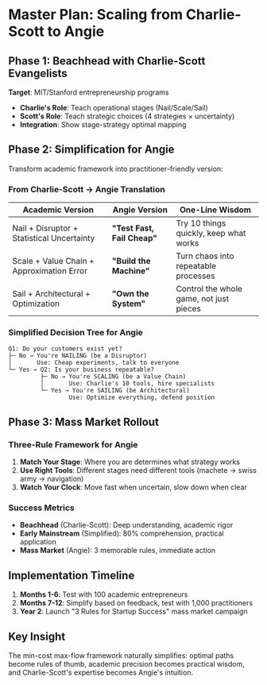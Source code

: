 # Master Plan: Scaling from Charlie-Scott to Angie

## Phase 1: Beachhead with Charlie-Scott Evangelists

**Target**: MIT/Stanford entrepreneurship programs

- **Charlie's Role**: Teach operational stages (Nail/Scale/Sail)
- **Scott's Role**: Teach strategic choices (4 strategies × uncertainty)
- **Integration**: Show stage-strategy optimal mapping

## Phase 2: Simplification for Angie

Transform academic framework into practitioner-friendly version:

### From Charlie-Scott → Angie Translation

|**Academic Version**|**Angie Version**|**One-Line Wisdom**|
|---|---|---|
|Nail + Disruptor + Statistical Uncertainty|**"Test Fast, Fail Cheap"**|Try 10 things quickly, keep what works|
|Scale + Value Chain + Approximation Error|**"Build the Machine"**|Turn chaos into repeatable processes|
|Sail + Architectural + Optimization|**"Own the System"**|Control the whole game, not just pieces|

### Simplified Decision Tree for Angie

```
Q1: Do your customers exist yet?
├─ No → You're NAILING (be a Disruptor)
│       Use: Cheap experiments, talk to everyone
└─ Yes → Q2: Is your business repeatable?
         ├─ No → You're SCALING (be a Value Chain)
         │       Use: Charlie's 10 tools, hire specialists
         └─ Yes → You're SAILING (be Architectural)
                 Use: Optimize everything, defend position
```

## Phase 3: Mass Market Rollout

### Three-Rule Framework for Angie

1. **Match Your Stage**: Where you are determines what strategy works
2. **Use Right Tools**: Different stages need different tools (machete → swiss army → navigation)
3. **Watch Your Clock**: Move fast when uncertain, slow down when clear

### Success Metrics

- **Beachhead** (Charlie-Scott): Deep understanding, academic rigor
- **Early Mainstream** (Simplified): 80% comprehension, practical application
- **Mass Market** (Angie): 3 memorable rules, immediate action

## Implementation Timeline

1. **Months 1-6**: Test with 100 academic entrepreneurs
2. **Months 7-12**: Simplify based on feedback, test with 1,000 practitioners
3. **Year 2**: Launch "3 Rules for Startup Success" mass market campaign

## Key Insight

The min-cost max-flow framework naturally simplifies: optimal paths become rules of thumb, academic precision becomes practical wisdom, and Charlie-Scott's expertise becomes Angie's intuition.
